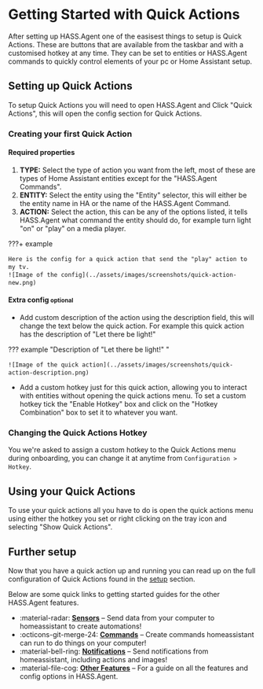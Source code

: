 # Getting Started with Quick Actions

After setting up HASS.Agent one of the easisest things to setup is Quick Actions. These are buttons that are available from the taskbar and with a customised hotkey at any time. They can be set to entities or HASS.Agent commands to quickly control elements of your pc or Home Assistant setup.

## Setting up Quick Actions

To setup Quick Actions you will need to open HASS.Agent and Click "Quick Actions", this will open the config section for Quick Actions.

### Creating your first Quick Action

#### Required properties

1. **TYPE:** Select the type of action you want from the left, most of these are types of Home Assistant entities except for the "HASS.Agent Commands".
2. **ENTITY:** Select the entity using the "Entity" selector, this will either be the entity name in HA or the name of the HASS.Agent Command.
3. **ACTION:** Select the action, this can be any of the options listed, it tells HASS.Agent what command the entity should do, for example turn light "on" or "play" on a media player.

???+ example

    Here is the config for a quick action that send the "play" action to my tv.
    ![Image of the config](../assets/images/screenshots/quick-action-new.png)

#### Extra config <small>optional</small>

- Add custom description of the action using the description field, this will change the text below the quick action. For example this quick action has the description of "Let there be light!"

??? example "Description of "Let there be light!" "

    ![Image of the quick action](../assets/images/screenshots/quick-action-description.png)

- Add a custom hotkey just for this quick action, allowing you to interact with entities without opening the quick actions menu. To set a custom hotkey tick the "Enable Hotkey" box and click on the "Hotkey Combination" box to set it to whatever you want.

### Changing the Quick Actions Hotkey

You we're asked to assign a custom hotkey to the Quick Actions menu during onboarding, you can change it at anytime from `Configuration > Hotkey`.

## Using your Quick Actions

To use your quick actions all you have to do is open the quick actions menu using either the hotkey you set or right clicking on the tray icon and selecting "Show Quick Actions".

## Further setup

Now that you have a quick action up and running you can read up on the full configuration of Quick Actions found in the [setup](../setup/quick-actions.md) section.

Below are some quick links to getting started guides for the other HASS.Agent features.

<div class="grid cards" markdown>

- :material-radar: **[Sensors]** – Send data from your computer to homeassistant to create automations!
- :octicons-git-merge-24: **[Commands]** – Create commands homeassistant can run to do things on your computer!
- :material-bell-ring: **[Notifications]** – Send notifications from homeassistant, including actions and images!
- :material-file-cog: **[Other Features]** – For a guide on all the features and config options in HASS.Agent.

</div>

[Sensors]: ./sensors.md
[Commands]: ./commands.md
[Notifications]: ./notifications.md
[Other Features]: ../setup/index.md
